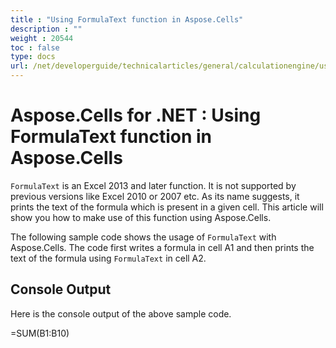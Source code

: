 ```yaml
---
title : "Using FormulaText function in Aspose.Cells" 
description : "" 
weight : 20544 
toc : false
type: docs
url: /net/developerguide/technicalarticles/general/calculationengine/using+formulatext+function+in+aspose.cells/
---
```


# Aspose.Cells for .NET : Using FormulaText function in Aspose.Cells


`FormulaText` is an Excel 2013 and later function. It is not supported by previous versions like Excel 2010 or 2007 etc. As its name suggests, it prints the text of the formula which is present in a given cell. This article will show you how to make use of this function using Aspose.Cells.

The following sample code shows the usage of `FormulaText` with Aspose.Cells. The code first writes a formula in cell A1 and then prints the text of the formula using `FormulaText` in cell A2.

## Console Output

Here is the console output of the above sample code.

\=SUM(B1:B10)

